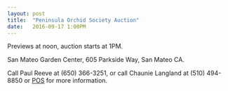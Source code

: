 ```yaml
---
layout: post
title:  "Peninsula Orchid Society Auction"
date:   2016-09-17 1:00PM
---
```


Previews at noon, auction starts at 1PM.

San Mateo Garden Center, 605 Parkside Way, San Mateo CA.

Call Paul Reeve at (650) 366-3251, or call Chaunie Langland at (510) 494-8850 or [POS](www.penorchidsoc.org) for more information.
